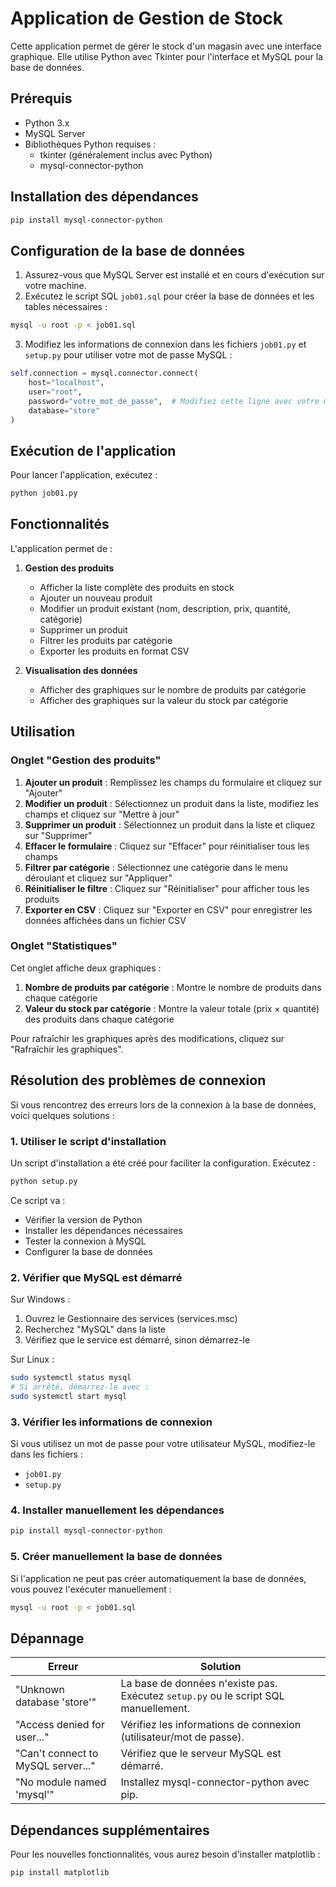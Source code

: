 # Application de Gestion de Stock

Cette application permet de gérer le stock d'un magasin avec une interface graphique. Elle utilise Python avec Tkinter pour l'interface et MySQL pour la base de données.

## Prérequis

- Python 3.x
- MySQL Server
- Bibliothèques Python requises :
  - tkinter (généralement inclus avec Python)
  - mysql-connector-python

## Installation des dépendances

```bash
pip install mysql-connector-python
```

## Configuration de la base de données

1. Assurez-vous que MySQL Server est installé et en cours d'exécution sur votre machine.
2. Exécutez le script SQL `job01.sql` pour créer la base de données et les tables nécessaires :

```bash
mysql -u root -p < job01.sql
```

3. Modifiez les informations de connexion dans les fichiers `job01.py` et `setup.py` pour utiliser votre mot de passe MySQL :

```python
self.connection = mysql.connector.connect(
    host="localhost",
    user="root",
    password="votre_mot_de_passe",  # Modifiez cette ligne avec votre mot de passe
    database="store"
)
```

## Exécution de l'application

Pour lancer l'application, exécutez :

```bash
python job01.py
```

## Fonctionnalités

L'application permet de :

1. **Gestion des produits**
   - Afficher la liste complète des produits en stock
   - Ajouter un nouveau produit
   - Modifier un produit existant (nom, description, prix, quantité, catégorie)
   - Supprimer un produit
   - Filtrer les produits par catégorie
   - Exporter les produits en format CSV

2. **Visualisation des données**
   - Afficher des graphiques sur le nombre de produits par catégorie
   - Afficher des graphiques sur la valeur du stock par catégorie

## Utilisation

### Onglet "Gestion des produits"

1. **Ajouter un produit** : Remplissez les champs du formulaire et cliquez sur "Ajouter"
2. **Modifier un produit** : Sélectionnez un produit dans la liste, modifiez les champs et cliquez sur "Mettre à jour"
3. **Supprimer un produit** : Sélectionnez un produit dans la liste et cliquez sur "Supprimer"
4. **Effacer le formulaire** : Cliquez sur "Effacer" pour réinitialiser tous les champs
5. **Filtrer par catégorie** : Sélectionnez une catégorie dans le menu déroulant et cliquez sur "Appliquer"
6. **Réinitialiser le filtre** : Cliquez sur "Réinitialiser" pour afficher tous les produits
7. **Exporter en CSV** : Cliquez sur "Exporter en CSV" pour enregistrer les données affichées dans un fichier CSV

### Onglet "Statistiques"

Cet onglet affiche deux graphiques :
1. **Nombre de produits par catégorie** : Montre le nombre de produits dans chaque catégorie
2. **Valeur du stock par catégorie** : Montre la valeur totale (prix × quantité) des produits dans chaque catégorie

Pour rafraîchir les graphiques après des modifications, cliquez sur "Rafraîchir les graphiques".

## Résolution des problèmes de connexion

Si vous rencontrez des erreurs lors de la connexion à la base de données, voici quelques solutions :

### 1. Utiliser le script d'installation

Un script d'installation a été créé pour faciliter la configuration. Exécutez :

```bash
python setup.py
```

Ce script va :
- Vérifier la version de Python
- Installer les dépendances nécessaires
- Tester la connexion à MySQL
- Configurer la base de données

### 2. Vérifier que MySQL est démarré

Sur Windows :
1. Ouvrez le Gestionnaire des services (services.msc)
2. Recherchez "MySQL" dans la liste
3. Vérifiez que le service est démarré, sinon démarrez-le

Sur Linux :
```bash
sudo systemctl status mysql
# Si arrêté, démarrez-le avec :
sudo systemctl start mysql
```

### 3. Vérifier les informations de connexion

Si vous utilisez un mot de passe pour votre utilisateur MySQL, modifiez-le dans les fichiers :
- `job01.py`
- `setup.py`

### 4. Installer manuellement les dépendances

```bash
pip install mysql-connector-python
```

### 5. Créer manuellement la base de données

Si l'application ne peut pas créer automatiquement la base de données, vous pouvez l'exécuter manuellement :

```bash
mysql -u root -p < job01.sql
```

## Dépannage

| Erreur | Solution |
|--------|----------|
| "Unknown database 'store'" | La base de données n'existe pas. Exécutez `setup.py` ou le script SQL manuellement. |
| "Access denied for user..." | Vérifiez les informations de connexion (utilisateur/mot de passe). |
| "Can't connect to MySQL server..." | Vérifiez que le serveur MySQL est démarré. |
| "No module named 'mysql'" | Installez mysql-connector-python avec pip. |

## Dépendances supplémentaires

Pour les nouvelles fonctionnalités, vous aurez besoin d'installer matplotlib :

```bash
pip install matplotlib
``` 
